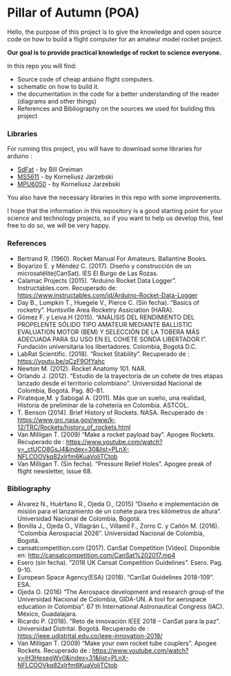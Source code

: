 # Pillar of Autumn (POA)

Hello, the purpose of this project is to give the knowledge and open source code on how to build a flight computer for an amateur model rocket project.

**Our goal is to provide practical knowledge of rocket to science everyone.**

In this repo you will find:
* Source code of cheap arduino flight computers.
* schematic on how to build it.
* the documentation in the code for a better understanding of the reader (diagrams and other things)
* References and Bibliography on the sources we used for building this project

### Libraries
For running this project, you will have to download some libraries for arduino :
* [SdFat](https://github.com/greiman/SdFat) - by Bill Greiman
* [MS5611](https://github.com/jarzebski/Arduino-MS5611) - by Korneliusz Jarzebski
* [MPU6050](https://github.com/jarzebski/Arduino-MPU6050) - by Korneliusz Jarzebski

You also have the necessary libraries in this repo with some improvements.

I hope that the information in this repository is a good starting point for your science and technology projects, so if you want to help us develop this, feel free to do so, we will be very happy.


### References
* Bertrand R. (1960). Rocket Manual For Amateurs. Ballantine Books.
* Boyarizo E. y Méndez C. (2017). Diseño y construcción de un microsatélite(CanSat). IES El Burgo de Las Rozas.
* Calamac Projects (2015). “Arduino Rocket Data Logger”. Instructables.com. Recuperado de: https://www.instructables.com/id/Arduino-Rocket-Data-Logger
* Day B., Lumpkin T., Huegele V., Pierce C. (Sin fecha). “Basics of rocketry”. Huntsville Area Rocketry Assiciation (HARA).
* Gómez F. y Leiva.H (2015). “ANÁLISIS DEL RENDIMIENTO DEL PROPELENTE SÓLIDO TIPO AMATEUR MEDIANTE BALLISTIC EVALUATION MOTOR (BEM) Y SELECCIÓN DE LA TOBERA MÁS ADECUADA PARA SU USO EN EL COHETE SONDA LIBERTADOR I”. Fundación universitaria los libertadores. Colombia, Bogotá D.C.
* LabRat Scientific. (2018). “Rocket Stability”. Recuperado de : https://youtu.be/qCzF9OfYahc
* Newton M. (2012). Rocket Anatomy 101. NAR.
* Orlando J. (2012). “Estudio de la trayectoria de un cohete de tres etapas lanzado desde el territorio colombiano”. Universidad Nacional de Colombia, Bogotá. Pag. 80-81.
* Pirateque,M. y Sabogal A. (2011). Más que un sueño, una realidad, Historia de preliminar de la cohetería en Colombia. ASTCOL.
* T. Benson (2014). Brief History of Rockets. NASA. Recuperado de : https://www.grc.nasa.gov/www/k-12/TRC/Rockets/history_of_rockets.html
* Van Milligan T. (2009) “Make a rocket payload bay”. Apogee Rockets. Recuperado de : https://www.youtube.com/watch?v=_ctUCO8GsJ4&index=30&list=PLnX-NFLCOOVkq82xIrfm6KuaVoljTCtob
* Van Milligan T. (Sin fecha). “Pressure Relief Holes”. Apogee preak of flight newsletter, issue 68.


### Bibliography
* Álvarez N., Huérfano R., Ojeda O., (2015) “Diseño e implementación de misión para el lanzamiento de un cohete para tres kilómetros de altura”. Universidad Nacional de Colombia, Bogotá.
* Bonilla J., Ojeda O., Villagrán L., Villamil F., Zorro C. y Cañón M. (2016). “Colombia Aerospacial 2026”. Universidad Nacional de Colombia, Bogotá.
* cansatcompetition.com (2017). CanSat Competition [Vídeo]. Disponible en: http://cansatcompetition.com/CanSat%202017.mp4
* Esero (sin fecha). “2018 UK Cansat Competition Guidelines”. Esero. Pag. 9-10.
* European Space Agency(ESA) (2018). “CanSat Guidelines 2018-109”. ESA.
* Ojeda O. (2016) “The Aerospace development and research group of the Universidad Nacional de Colombia, GIDA-UN. A tool for aerospace education in Colombia”. 67 th International Astronautical Congress (IAC). México, Guadalajara.
* Ricardo P. (2018). “Reto de innovación IEEE 2018 – CanSat para la paz”. Universidad Distrital. Bogotá. Recuperado de : https://ieee.udistrital.edu.co/ieee-innovation-2018/
* Van Milligan T. (2009) “Make your own rocket tube couplers”. Apogee Rockets. Recuperado de : https://www.youtube.com/watch?v=iH3HesegWv0&index=31&list=PLnX-NFLCOOVkq82xIrfm6KuaVoljTCtob

